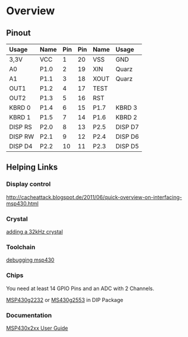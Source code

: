 # Overview #
## Pinout ##
| Usage   | Name | Pin | Pin | Name | Usage   |
|:--------|:-----|:----|:----|:-----|:--------|
| 3,3V    | VCC  |   1 |  20 | VSS  | GND     |
| A0      | P1.0 |   2 |  19 | XIN  | Quarz   |
| A1      | P1.1 |   3 |  18 | XOUT | Quarz   |
| OUT1    | P1.2 |   4 |  17 | TEST |  |
| OUT2    | P1.3 |   5 |  16 | RST  |  |
| KBRD 0  | P1.4 |   6 |  15 | P1.7 | KBRD 3  |
| KBRD 1  | P1.5 |   7 |  14 | P1.6 | KBRD 2  |
| DISP RS | P2.0 |   8 |  13 | P2.5 | DISP D7 |
| DISP RW | P2.1 |   9 |  12 | P2.4 | DISP D6 |
| DISP D4 | P2.2 |  10 |  11 | P2.3 | DISP D5 |

## Helping Links ##

### Display control ###
http://cacheattack.blogspot.de/2011/06/quick-overview-on-interfacing-msp430.html

### Crystal ###
[adding a 32kHz crystal](http://www.msp430launchpad.com/2012/03/using-aclk-and-32khz-crystal.html)

### Toolchain ###
[debugging msp430](http://wiki.ubuntuusers.de/MSP430-Toolchain)

### Chips ###
You need at least 14 GPIO Pins and an ADC with 2 Channels.

[MSP430g2232](http://www.ti.com/lit/gpn/msp430g2232) or [MS430g2553](http://www.ti.com/lit/gpn/msp430g2553) in DIP Package

### Documentation ###
[MSP430x2xx User Guide](http://www.ti.com/lit/ug/slau144j/slau144j.pdf)
